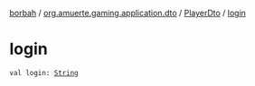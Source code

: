 [borbah](../../index.md) / [org.amuerte.gaming.application.dto](../index.md) / [PlayerDto](index.md) / [login](./login.md)

# login

`val login: `[`String`](https://kotlinlang.org/api/latest/jvm/stdlib/kotlin/-string/index.html)